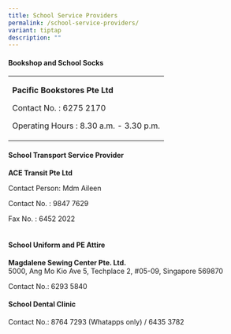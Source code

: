 ```yaml
---
title: School Service Providers
permalink: /school-service-providers/
variant: tiptap
description: ""
---
```

<h4><strong>Bookshop and School Socks</strong></h4>
<table style="minWidth: 25px">
<colgroup>
<col>
</colgroup>
<tbody>
<tr>
<td rowspan="1" colspan="1">
<p><strong>Pacific Bookstores Pte Ltd</strong>
</p>
<p></p>
<p>Contact No. : 6275 2170</p>
<p>Operating Hours : 8.30 a.m. - 3.30 p.m.</p>
</td>
</tr>
</tbody>
</table>
<p></p>
<h4><strong>School Transport Service Provider</strong></h4>
<p><strong>ACE Transit Pte Ltd</strong>
</p>
<p>Contact Person: Mdm Aileen</p>
<p>Contact No. : 9847 7629</p>
<p>Fax No. : 6452 2022</p>
<h4><br><strong>School Uniform and PE Attire</strong></h4>
<p><strong>Magdalene Sewing Center Pte. Ltd.</strong> 
<br>5000, Ang Mo Kio Ave 5, Techplace 2, #05-09, Singapore 569870</p>
<p>Contact No.: 6293 5840</p>
<p></p>
<h4><strong>School Dental Clinic</strong></h4>
<p>Contact No.: 8764 7293 (Whatapps only) / 6435 3782</p>
